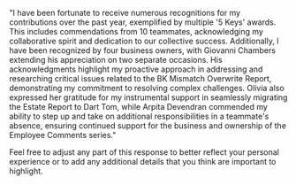 "I have been fortunate to receive numerous recognitions for my contributions over the past year, exemplified by multiple '5 Keys' awards. This includes commendations from 10 teammates, acknowledging my collaborative spirit and dedication to our collective success. Additionally, I have been recognized by four business owners, with Giovanni Chambers extending his appreciation on two separate occasions. His acknowledgments highlight my proactive approach in addressing and researching critical issues related to the BK Mismatch Overwrite Report, demonstrating my commitment to resolving complex challenges. Olivia also expressed her gratitude for my instrumental support in seamlessly migrating the Estate Report to Dart Tom, while Arpita Devendran commended my ability to step up and take on additional responsibilities in a teammate's absence, ensuring continued support for the business and ownership of the Employee Comments series."

Feel free to adjust any part of this response to better reflect your personal experience or to add any additional details that you think are important to highlight.
